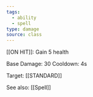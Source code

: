 ```yaml
---
tags:
  - ability
  - spell
type: damage
source: class
---
```


[[ON HIT]]: Gain 5 health


Base Damage: 30
Cooldown: 4s

Target: [[STANDARD]]

See also: [[Spell]]